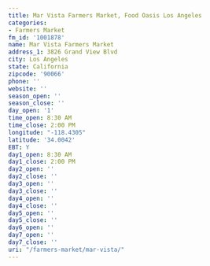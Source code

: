 ```yaml
---
title: Mar Vista Farmers Market, Food Oasis Los Angeles
categories:
- Farmers Market
fm_id: '1001878'
name: Mar Vista Farmers Market
address_1: 3826 Grand View Blvd
city: Los Angeles
state: California
zipcode: '90066'
phone: ''
website: ''
season_open: ''
season_close: ''
day_open: '1'
time_open: 8:30 AM
time_close: 2:00 PM
longitude: "-118.4305"
latitude: '34.0042'
EBT: Y
day1_open: 8:30 AM
day1_close: 2:00 PM
day2_open: ''
day2_close: ''
day3_open: ''
day3_close: ''
day4_open: ''
day4_close: ''
day5_open: ''
day5_close: ''
day6_open: ''
day7_open: ''
day7_close: ''
uri: "/farmers-market/mar-vista/"
---
```


